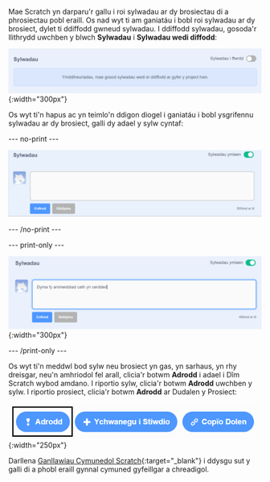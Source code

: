 Mae Scratch yn darparu'r gallu i roi sylwadau ar dy brosiectau di a phrosiectau pobl eraill. Os nad wyt ti am ganiatáu i bobl roi sylwadau ar dy brosiect, dylet ti ddiffodd gwneud sylwadau. I ddiffodd sylwadau, gosoda'r llithrydd uwchben y blwch **Sylwadau** i **Sylwadau wedi diffodd**:

![Mae'r llithrydd uwchben y blwch 'Sylwadau' yn y safle 'Sylwadau wedi diffodd'. Dangosir neges yn dweud "Mae'n ddrwg gennym, mae postio sylwadau wedi'i ddiffodd ar gyfer y prosiect hwn."](images/comments-off.png){:width="300px"}

Os wyt ti'n hapus ac yn teimlo'n ddigon diogel i ganiatáu i bobl ysgrifennu sylwadau ar dy brosiect, galli dy adael y sylw cyntaf:

--- no-print ---

![Teipio "Dyma fy animeiddiad o gath yn cerdded" yn y blwch 'Sylwadau', yna clicio'r botwm glas 'Postio' o dan y sylw i'w bostio. Mae'r llithrydd uwchben y blwch 'Sylwadau' yn y safle 'Sylwadau ar waith'.](images/add_comments.gif)

--- /no-print ---

--- print-only ---

![Clicio'r botwm glas 'Postio' o dan y sylw i'w bostio. Mae'r llithrydd uwchben y blwch 'Sylwadau' yn y safle 'Sylwadau ar waith'.](images/add_comments.png){:width="300px"}

--- /print-only ---

Os wyt ti'n meddwl bod sylw neu brosiect yn gas, yn sarhaus, yn rhy dreisgar, neu'n amhriodol fel arall, clicia'r botwm **Adrodd** i adael i Dîm Scratch wybod amdano. I riportio sylw, clicia'r botwm **Adrodd** uwchben y sylw. I riportio prosiect, clicia'r botwm **Adrodd** ar Dudalen y Prosiect:

![Y botwm 'Adrodd' wedi'i amlygu.](images/add_report.png){:width="250px"}

Darllena [Ganllawiau Cymunedol Scratch](https://scratch.mit.edu/community_guidelines){:target="_blank"} i ddysgu sut y galli di a phobl eraill gynnal cymuned gyfeillgar a chreadigol.
